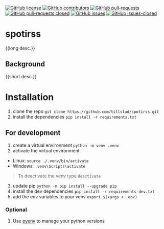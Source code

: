 [![GitHub license](https://img.shields.io/github/license/tillstud/spotirss)](https://github.com/tillstud/spotirss/blob/master/LICENSE)
[![GitHub contributors](https://img.shields.io/github/contributors/tillstud/spotirss)](https://github.com/tillstud/spotirss/graphs/contributors)
[![GitHub pull-requests](https://img.shields.io/github/issues-pr/tillstud/spotirss)](https://github.com/tillstud/spotirss/pulls)
[![GitHub pull-requests closed](https://img.shields.io/github/issues-pr-closed/tillstud/spotirss)](https://github.com/tillstud/spotirss/pulls)
[![GitHub issues](https://img.shields.io/github/issues/tillstud/spotirss)](https://github.com/tillstud/spotirss/issues)
[![GitHub issues-closed](https://img.shields.io/github/issues-closed/tillstud/spotirss)](https://github.com/tillstud/spotirss/issues?q=is%3Aissue+is%3Aclosed)

# spotirss
{{long desc.}}

## Background
{{short desc.}}

# Installation
1. clone the repo
`git clone https://github.com/tillstud/spotirss.git`
2. install the dependencies
`pip install -r requirements.txt`

## For development
1. create a virtual environment
`python -m venv .venv`
2. activate the virtual environment
- Linux: `source ./.venv/bin/activate`
- Windows: `.venv\Scripts\activate`
> To deactivate the venv type `deactivate`
3. update pip
`python -m pip install --upgrade pip`
4. install the dev dependencies
`pip install -r requirements-dev.txt`
5. add the env variables to your venv
`export $(xargs < .env)`

### Optional
1. Use [pyenv](https://github.com/pyenv/pyenv) to manage your python versions
